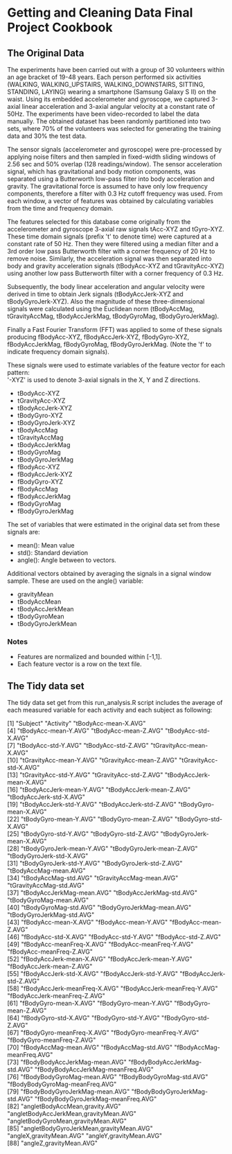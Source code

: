 # Getting and Cleaning Data Final Project Cookbook

## The Original Data

The experiments have been carried out with a group of 30 volunteers within an age bracket of 19-48 years. Each person performed six activities (WALKING, WALKING_UPSTAIRS, WALKING_DOWNSTAIRS, SITTING, STANDING, LAYING) wearing a smartphone (Samsung Galaxy S II) on the waist. Using its embedded accelerometer and gyroscope, we captured 3-axial linear acceleration and 3-axial angular velocity at a constant rate of 50Hz. The experiments have been video-recorded to label the data manually. The obtained dataset has been randomly partitioned into two sets, where 70% of the volunteers was selected for generating the training data and 30% the test data. 

The sensor signals (accelerometer and gyroscope) were pre-processed by applying noise filters and then sampled in fixed-width sliding windows of 2.56 sec and 50% overlap (128 readings/window). The sensor acceleration signal, which has gravitational and body motion components, was separated using a Butterworth low-pass filter into body acceleration and gravity. The gravitational force is assumed to have only low frequency components, therefore a filter with 0.3 Hz cutoff frequency was used. From each window, a vector of features was obtained by calculating variables from the time and frequency domain. 

The features selected for this database come originally from the accelerometer and gyroscope 3-axial raw signals tAcc-XYZ and tGyro-XYZ. These time domain signals (prefix 't' to denote time) were captured at a constant rate of 50 Hz. Then they were filtered using a median filter and a 3rd order low pass Butterworth filter with a corner frequency of 20 Hz to remove noise. Similarly, the acceleration signal was then separated into body and gravity acceleration signals (tBodyAcc-XYZ and tGravityAcc-XYZ) using another low pass Butterworth filter with a corner frequency of 0.3 Hz. 

Subsequently, the body linear acceleration and angular velocity were derived in time to obtain Jerk signals (tBodyAccJerk-XYZ and tBodyGyroJerk-XYZ). Also the magnitude of these three-dimensional signals were calculated using the Euclidean norm (tBodyAccMag, tGravityAccMag, tBodyAccJerkMag, tBodyGyroMag, tBodyGyroJerkMag). 

Finally a Fast Fourier Transform (FFT) was applied to some of these signals producing fBodyAcc-XYZ, fBodyAccJerk-XYZ, fBodyGyro-XYZ, fBodyAccJerkMag, fBodyGyroMag, fBodyGyroJerkMag. (Note the 'f' to indicate frequency domain signals). 

These signals were used to estimate variables of the feature vector for each pattern:  
'-XYZ' is used to denote 3-axial signals in the X, Y and Z directions.

- tBodyAcc-XYZ
- tGravityAcc-XYZ
- tBodyAccJerk-XYZ
- tBodyGyro-XYZ
- tBodyGyroJerk-XYZ
- tBodyAccMag
- tGravityAccMag
- tBodyAccJerkMag
- tBodyGyroMag
- tBodyGyroJerkMag
- fBodyAcc-XYZ
- fBodyAccJerk-XYZ
- fBodyGyro-XYZ
- fBodyAccMag
- fBodyAccJerkMag
- fBodyGyroMag
- fBodyGyroJerkMag

The set of variables that were estimated in the original data set from these signals are: 

- mean(): Mean value
- std(): Standard deviation
- angle(): Angle between to vectors.

Additional vectors obtained by averaging the signals in a signal window sample. These are used on the angle() variable:

- gravityMean
- tBodyAccMean
- tBodyAccJerkMean
- tBodyGyroMean
- tBodyGyroJerkMean

### Notes

- Features are normalized and bounded within [-1,1].
- Each feature vector is a row on the text file.

## The Tidy data set

The tidy data set get from this run_analysis.R script includes the average of each measured variable for each activity and each subject as following:
 
 [1] "Subject"                                "Activity"                               "tBodyAcc-mean-X.AVG"                   
 [4] "tBodyAcc-mean-Y.AVG"                    "tBodyAcc-mean-Z.AVG"                    "tBodyAcc-std-X.AVG"                    
 [7] "tBodyAcc-std-Y.AVG"                     "tBodyAcc-std-Z.AVG"                     "tGravityAcc-mean-X.AVG"                
[10] "tGravityAcc-mean-Y.AVG"                 "tGravityAcc-mean-Z.AVG"                 "tGravityAcc-std-X.AVG"                 
[13] "tGravityAcc-std-Y.AVG"                  "tGravityAcc-std-Z.AVG"                  "tBodyAccJerk-mean-X.AVG"               
[16] "tBodyAccJerk-mean-Y.AVG"                "tBodyAccJerk-mean-Z.AVG"                "tBodyAccJerk-std-X.AVG"                
[19] "tBodyAccJerk-std-Y.AVG"                 "tBodyAccJerk-std-Z.AVG"                 "tBodyGyro-mean-X.AVG"                  
[22] "tBodyGyro-mean-Y.AVG"                   "tBodyGyro-mean-Z.AVG"                   "tBodyGyro-std-X.AVG"                   
[25] "tBodyGyro-std-Y.AVG"                    "tBodyGyro-std-Z.AVG"                    "tBodyGyroJerk-mean-X.AVG"              
[28] "tBodyGyroJerk-mean-Y.AVG"               "tBodyGyroJerk-mean-Z.AVG"               "tBodyGyroJerk-std-X.AVG"               
[31] "tBodyGyroJerk-std-Y.AVG"                "tBodyGyroJerk-std-Z.AVG"                "tBodyAccMag-mean.AVG"                  
[34] "tBodyAccMag-std.AVG"                    "tGravityAccMag-mean.AVG"                "tGravityAccMag-std.AVG"                
[37] "tBodyAccJerkMag-mean.AVG"               "tBodyAccJerkMag-std.AVG"                "tBodyGyroMag-mean.AVG"                 
[40] "tBodyGyroMag-std.AVG"                   "tBodyGyroJerkMag-mean.AVG"              "tBodyGyroJerkMag-std.AVG"              
[43] "fBodyAcc-mean-X.AVG"                    "fBodyAcc-mean-Y.AVG"                    "fBodyAcc-mean-Z.AVG"                   
[46] "fBodyAcc-std-X.AVG"                     "fBodyAcc-std-Y.AVG"                     "fBodyAcc-std-Z.AVG"                    
[49] "fBodyAcc-meanFreq-X.AVG"                "fBodyAcc-meanFreq-Y.AVG"                "fBodyAcc-meanFreq-Z.AVG"               
[52] "fBodyAccJerk-mean-X.AVG"                "fBodyAccJerk-mean-Y.AVG"                "fBodyAccJerk-mean-Z.AVG"               
[55] "fBodyAccJerk-std-X.AVG"                 "fBodyAccJerk-std-Y.AVG"                 "fBodyAccJerk-std-Z.AVG"                
[58] "fBodyAccJerk-meanFreq-X.AVG"            "fBodyAccJerk-meanFreq-Y.AVG"            "fBodyAccJerk-meanFreq-Z.AVG"           
[61] "fBodyGyro-mean-X.AVG"                   "fBodyGyro-mean-Y.AVG"                   "fBodyGyro-mean-Z.AVG"                  
[64] "fBodyGyro-std-X.AVG"                    "fBodyGyro-std-Y.AVG"                    "fBodyGyro-std-Z.AVG"                   
[67] "fBodyGyro-meanFreq-X.AVG"               "fBodyGyro-meanFreq-Y.AVG"               "fBodyGyro-meanFreq-Z.AVG"              
[70] "fBodyAccMag-mean.AVG"                   "fBodyAccMag-std.AVG"                    "fBodyAccMag-meanFreq.AVG"              
[73] "fBodyBodyAccJerkMag-mean.AVG"           "fBodyBodyAccJerkMag-std.AVG"            "fBodyBodyAccJerkMag-meanFreq.AVG"      
[76] "fBodyBodyGyroMag-mean.AVG"              "fBodyBodyGyroMag-std.AVG"               "fBodyBodyGyroMag-meanFreq.AVG"         
[79] "fBodyBodyGyroJerkMag-mean.AVG"          "fBodyBodyGyroJerkMag-std.AVG"           "fBodyBodyGyroJerkMag-meanFreq.AVG"     
[82] "angletBodyAccMean,gravity.AVG"          "angletBodyAccJerkMean,gravityMean.AVG"  "angletBodyGyroMean,gravityMean.AVG"    
[85] "angletBodyGyroJerkMean,gravityMean.AVG" "angleX,gravityMean.AVG"                 "angleY,gravityMean.AVG"                
[88] "angleZ,gravityMean.AVG"

